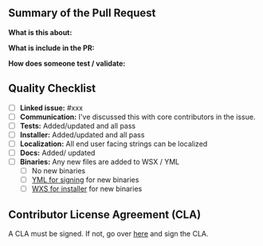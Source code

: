 ## Summary of the Pull Request

**What is this about:**

**What is include in the PR:** 

**How does someone test / validate:** 

## Quality Checklist

- [ ] **Linked issue:** #xxx
- [ ] **Communication:** I've discussed this with core contributors in the issue. 
- [ ] **Tests:** Added/updated and all pass
- [ ] **Installer:** Added/updated and all pass
- [ ] **Localization:** All end user facing strings can be localized
- [ ] **Docs:** Added/ updated
- [ ] **Binaries:** Any new files are added to WSX / YML
   - [ ] No new binaries
   - [ ] [YML for signing](https://github.com/microsoft/PowerToys/blob/master/.pipelines/pipeline.user.windows.yml#L68) for new binaries
   - [ ] [WXS for installer](https://github.com/microsoft/PowerToys/blob/master/installer/PowerToysSetup/Product.wxs) for new binaries

## Contributor License Agreement (CLA)
A CLA must be signed. If not, go over [here](https://cla.opensource.microsoft.com/microsoft/PowerToys) and sign the CLA.
